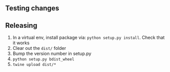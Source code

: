 ## Testing changes

## Releasing
1. In a virtual env, install package via: `python setup.py install`. Check that
it works
2. Clear out the `dist/` folder
3. Bump the version number in setup.py
4. `python setup.py bdist_wheel`
5. `twine upload dist/*`
